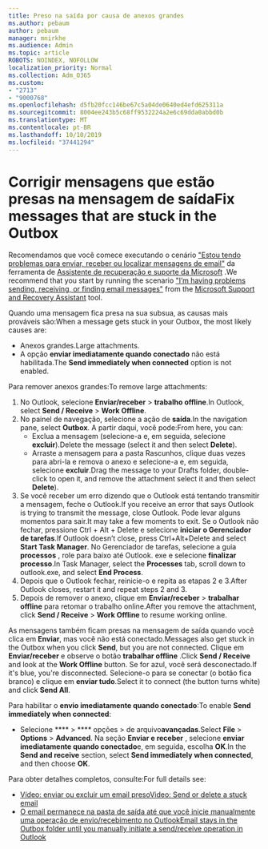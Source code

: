 ```yaml
---
title: Preso na saída por causa de anexos grandes
ms.author: pebaum
author: pebaum
manager: mnirkhe
ms.audience: Admin
ms.topic: article
ROBOTS: NOINDEX, NOFOLLOW
localization_priority: Normal
ms.collection: Adm_O365
ms.custom:
- "2713"
- "9000768"
ms.openlocfilehash: d5fb20fcc146be67c5a04de0640ed4efd625311a
ms.sourcegitcommit: 8004ee243b5c68ff9532224a2e6c69dda0abbd0b
ms.translationtype: MT
ms.contentlocale: pt-BR
ms.lasthandoff: 10/10/2019
ms.locfileid: "37441294"
---
```

# <a name="fix-messages-that-are-stuck-in-the-outbox"></a><span data-ttu-id="823ba-102">Corrigir mensagens que estão presas na mensagem de saída</span><span class="sxs-lookup"><span data-stu-id="823ba-102">Fix messages that are stuck in the Outbox</span></span>

<span data-ttu-id="823ba-103">Recomendamos que você comece executando o cenário ["Estou tendo problemas para enviar, receber ou localizar mensagens de email"](https://aka.ms/SaRA-OutlookSendReceive) da ferramenta de [Assistente de recuperação e suporte da Microsoft](https://diagnostics.office.com/#/) .</span><span class="sxs-lookup"><span data-stu-id="823ba-103">We recommend that you start by running the scenario ["I’m having problems sending, receiving, or finding email messages"](https://aka.ms/SaRA-OutlookSendReceive) from the [Microsoft Support and Recovery Assistant](https://diagnostics.office.com/#/) tool.</span></span>

<span data-ttu-id="823ba-104">Quando uma mensagem fica presa na sua subsua, as causas mais prováveis são:</span><span class="sxs-lookup"><span data-stu-id="823ba-104">When a message gets stuck in your Outbox, the most likely causes are:</span></span>
- <span data-ttu-id="823ba-105">Anexos grandes.</span><span class="sxs-lookup"><span data-stu-id="823ba-105">Large attachments.</span></span>
- <span data-ttu-id="823ba-106">A opção **enviar imediatamente quando conectado** não está habilitada.</span><span class="sxs-lookup"><span data-stu-id="823ba-106">The **Send immediately when connected** option is not enabled.</span></span>

<span data-ttu-id="823ba-107">Para remover anexos grandes:</span><span class="sxs-lookup"><span data-stu-id="823ba-107">To remove large attachments:</span></span> 

1. <span data-ttu-id="823ba-108">No Outlook, selecione **Enviar/receber** > **trabalho offline**.</span><span class="sxs-lookup"><span data-stu-id="823ba-108">In Outlook, select **Send / Receive** > **Work Offline**.</span></span> 
2. <span data-ttu-id="823ba-109">No painel de navegação, selecione a ação de **saída**.</span><span class="sxs-lookup"><span data-stu-id="823ba-109">In the navigation pane, select **Outbox**.</span></span> <span data-ttu-id="823ba-110">A partir daqui, você pode:</span><span class="sxs-lookup"><span data-stu-id="823ba-110">From here, you can:</span></span> 
    - <span data-ttu-id="823ba-111">Exclua a mensagem (selecione-a e, em seguida, selecione **excluir**).</span><span class="sxs-lookup"><span data-stu-id="823ba-111">Delete the message (select it and then select **Delete**).</span></span>
    - <span data-ttu-id="823ba-112">Arraste a mensagem para a pasta Rascunhos, clique duas vezes para abri-la e remova o anexo e selecione-a e, em seguida, selecione **excluir**.</span><span class="sxs-lookup"><span data-stu-id="823ba-112">Drag the message to your Drafts folder, double-click to open it, and remove the attachment select it and then select **Delete**).</span></span>
3. <span data-ttu-id="823ba-113">Se você receber um erro dizendo que o Outlook está tentando transmitir a mensagem, feche o Outlook.</span><span class="sxs-lookup"><span data-stu-id="823ba-113">If you receive an error that says Outlook is trying to transmit the message, close Outlook.</span></span> <span data-ttu-id="823ba-114">Pode levar alguns momentos para sair.</span><span class="sxs-lookup"><span data-stu-id="823ba-114">It may take a few moments to exit.</span></span> <span data-ttu-id="823ba-115">Se o Outlook não fechar, pressione Ctrl + Alt + Delete e selecione **iniciar o Gerenciador de tarefas**.</span><span class="sxs-lookup"><span data-stu-id="823ba-115">If Outlook doesn’t close, press Ctrl+Alt+Delete and select **Start Task Manager**.</span></span> <span data-ttu-id="823ba-116">No Gerenciador de tarefas, selecione a guia **processos** , role para baixo até Outlook. exe e selecione **finalizar processo**.</span><span class="sxs-lookup"><span data-stu-id="823ba-116">In Task Manager, select the **Processes** tab, scroll down to outlook.exe, and select **End Process**.</span></span>
4. <span data-ttu-id="823ba-117">Depois que o Outlook fechar, reinicie-o e repita as etapas 2 e 3.</span><span class="sxs-lookup"><span data-stu-id="823ba-117">After Outlook closes, restart it and repeat steps 2 and 3.</span></span> 
5. <span data-ttu-id="823ba-118">Depois de remover o anexo, clique em **Enviar/receber** > **trabalhar offline** para retomar o trabalho online.</span><span class="sxs-lookup"><span data-stu-id="823ba-118">After you remove the attachment, click **Send / Receive** > **Work Offline** to resume working online.</span></span> 

<span data-ttu-id="823ba-119">As mensagens também ficam presas na mensagem de saída quando você clica em **Enviar**, mas você não está conectado.</span><span class="sxs-lookup"><span data-stu-id="823ba-119">Messages also get stuck in the Outbox when you click **Send**, but you are not connected.</span></span> <span data-ttu-id="823ba-120">Clique em **Enviar/receber** e observe o botão **trabalhar offline** .</span><span class="sxs-lookup"><span data-stu-id="823ba-120">Click **Send / Receive** and look at the **Work Offline** button.</span></span> <span data-ttu-id="823ba-121">Se for azul, você será desconectado.</span><span class="sxs-lookup"><span data-stu-id="823ba-121">If it's blue, you're disconnected.</span></span> <span data-ttu-id="823ba-122">Selecione-o para se conectar (o botão fica branco) e clique em **enviar tudo**.</span><span class="sxs-lookup"><span data-stu-id="823ba-122">Select it to connect (the button turns white) and click **Send All**.</span></span>
 
<span data-ttu-id="823ba-123">Para habilitar o **envio imediatamente quando conectado**:</span><span class="sxs-lookup"><span data-stu-id="823ba-123">To enable **Send immediately when connected**:</span></span>
 
- <span data-ttu-id="823ba-124">Selecione \*\*\*\* > \*\*\*\* opções >  de arquivo**avançadas**.</span><span class="sxs-lookup"><span data-stu-id="823ba-124">Select **File** > **Options** >  **Advanced**.</span></span>
<span data-ttu-id="823ba-125">Na seção **Enviar e receber** , selecione **enviar imediatamente quando conectado**e, em seguida, escolha **OK**.</span><span class="sxs-lookup"><span data-stu-id="823ba-125">In the **Send and receive** section, select **Send immediately when connected**, and then choose **OK**.</span></span>
 
<span data-ttu-id="823ba-126">Para obter detalhes completos, consulte:</span><span class="sxs-lookup"><span data-stu-id="823ba-126">For full details see:</span></span>
- [<span data-ttu-id="823ba-127">Vídeo: enviar ou excluir um email preso</span><span class="sxs-lookup"><span data-stu-id="823ba-127">Video: Send or delete a stuck email</span></span>](https://support.office.com/article/Video-Send-or-delete-an-email-stuck-in-your-outbox-26d5d34a-4e5f-444a-a9e8-44db04a94dec) 
- [<span data-ttu-id="823ba-128">O email permanece na pasta de saída até que você inicie manualmente uma operação de envio/recebimento no Outlook</span><span class="sxs-lookup"><span data-stu-id="823ba-128">Email stays in the Outbox folder until you manually initiate a send/receive operation in Outlook</span></span>](https://support.microsoft.com/help/2797572/email-stays-in-the-outbox-folder-until-you-manually-initiate-a-send-re)

